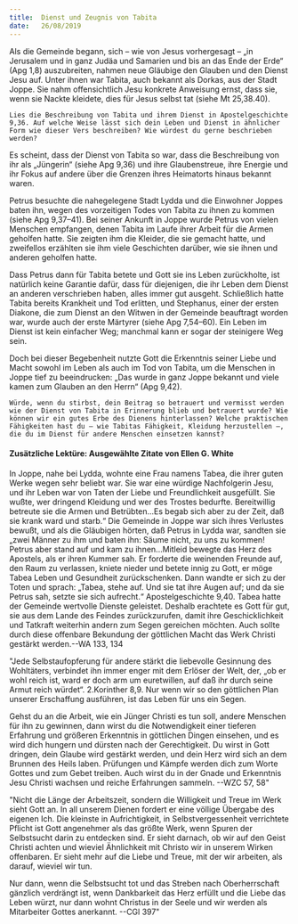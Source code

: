 ```yaml
---
title:  Dienst und Zeugnis von Tabita
date:   26/08/2019
---
```


Als die Gemeinde begann, sich – wie von Jesus vorhergesagt – „in Jerusalem und in ganz Judäa und Samarien und bis an das Ende der Erde“ (Apg 1,8) auszubreiten, nahmen neue Gläubige den Glauben und den Dienst Jesu auf. Unter ihnen war Tabita, auch bekannt als Dorkas, aus der Stadt Joppe. Sie nahm offensichtlich Jesu konkrete Anweisung ernst, dass sie, wenn sie Nackte kleidete, dies für Jesus selbst tat (siehe Mt 25,38.40).

`Lies die Beschreibung von Tabita und ihrem Dienst in Apostelgeschichte 9,36. Auf welche Weise lässt sich dein Leben und Dienst in ähnlicher Form wie dieser Vers beschreiben? Wie würdest du gerne beschrieben werden?`

Es scheint, dass der Dienst von Tabita so war, dass die Beschreibung von ihr als „Jüngerin“ (siehe Apg 9,36) und ihre Glaubenstreue, ihre Energie und ihr Fokus auf andere über die Grenzen ihres Heimatorts hinaus bekannt waren.

Petrus besuchte die nahegelegene Stadt Lydda und die Einwohner Joppes baten ihn, wegen des vorzeitigen Todes von Tabita zu ihnen zu kommen (siehe Apg 9,37–41). Bei seiner Ankunft in Joppe wurde Petrus von vielen Menschen empfangen, denen Tabita im Laufe ihrer Arbeit für die Armen geholfen hatte. Sie zeigten ihm die Kleider, die sie gemacht hatte, und zweifellos erzählten sie ihm viele Geschichten darüber, wie sie ihnen und anderen geholfen hatte.

Dass Petrus dann für Tabita betete und Gott sie ins Leben zurückholte, ist natürlich keine Garantie dafür, dass für diejenigen, die ihr Leben dem Dienst an anderen verschrieben haben, alles immer gut ausgeht. Schließlich hatte Tabita bereits Krankheit und Tod erlitten, und Stephanus, einer der ersten Diakone, die zum Dienst an den Witwen in der Gemeinde beauftragt worden war, wurde auch der erste Märtyrer (siehe Apg 7,54–60). Ein Leben im Dienst ist kein einfacher Weg; manchmal kann er sogar der steinigere Weg sein.

Doch bei dieser Begebenheit nutzte Gott die Erkenntnis seiner Liebe und Macht sowohl im Leben als auch im Tod von Tabita, um die Menschen in Joppe tief zu beeindrucken: „Das wurde in ganz Joppe bekannt und viele kamen zum Glauben an den Herrn“ (Apg 9,42).

`Würde, wenn du stirbst, dein Beitrag so betrauert und vermisst werden wie der Dienst von Tabita in Erinnerung blieb und betrauert wurde? Wie können wir ein gutes Erbe des Dienens hinterlassen? Welche praktischen Fähigkeiten hast du – wie Tabitas Fähigkeit, Kleidung herzustellen –, die du im Dienst für andere Menschen einsetzen kannst?`

#### Zusätzliche Lektüre: Ausgewählte Zitate von Ellen G. White

In Joppe, nahe bei Lydda, wohnte eine Frau namens Tabea, die ihrer guten Werke wegen sehr beliebt war. Sie war eine würdige Nachfolgerin Jesu, und ihr Leben war von Taten der Liebe und Freundlichkeit ausgefüllt. Sie wußte, wer dringend Kleidung und wer des Trostes bedurfte. Bereitwillig betreute sie die Armen und Betrübten...Es begab sich aber zu der Zeit, daß sie krank ward und starb.“ Die Gemeinde in Joppe war sich ihres Verlustes bewußt, und als die Gläubigen hörten, daß Petrus in Lydda war, sandten sie „zwei Männer zu ihm und baten ihn: Säume nicht, zu uns zu kommen! Petrus aber stand auf und kam zu ihnen...Mitleid bewegte das Herz des Apostels, als er ihren Kummer sah. Er forderte die weinenden Freunde auf, den Raum zu verlassen, kniete nieder und betete innig zu Gott, er möge Tabea Leben und Gesundheit zurückschenken. Dann wandte er sich zu der Toten und sprach: „Tabea, stehe auf. Und sie tat ihre Augen auf; und da sie Petrus sah, setzte sie sich aufrecht.“ Apostelgeschichte 9,40. Tabea hatte der Gemeinde wertvolle Dienste geleistet. Deshalb erachtete es Gott für gut, sie aus dem Lande des Feindes zurückzurufen, damit ihre Geschicklichkeit und Tatkraft weiterhin andern zum Segen gereichen möchten. Auch sollte durch diese offenbare Bekundung der göttlichen Macht das Werk Christi gestärkt werden.--WA 133, 134

"Jede Selbstaufopferung für andere stärkt die liebevolle Gesinnung des Wohltäters, verbindet ihn immer enger mit dem Erlöser der Welt, der, „ob er wohl reich ist, ward er doch arm um euretwillen, auf daß ihr durch seine Armut reich würdet“. 2.Korinther 8,9. Nur wenn wir so den göttlichen Plan unserer Erschaffung ausführen, ist das Leben für uns ein Segen.

Gehst du an die Arbeit, wie ein Jünger Christi es tun soll, andere Menschen für ihn zu gewinnen, dann wirst du die Notwendigkeit einer tieferen Erfahrung und größeren Erkenntnis in göttlichen Dingen einsehen, und es wird dich hungern und dürsten nach der Gerechtigkeit. Du wirst in Gott dringen, dein Glaube wird gestärkt werden, und dein Herz wird sich an dem Brunnen des Heils laben. Prüfungen und Kämpfe werden dich zum Worte Gottes und zum Gebet treiben. Auch wirst du in der Gnade und Erkenntnis Jesu Christi wachsen und reiche Erfahrungen sammeln. --WZC 57, 58"

"Nicht die Länge der Arbeitszeit, sondern die Willigkeit und Treue im Werk sieht Gott an. In all unserem Dienen fordert er eine völlige Übergabe des eigenen Ich. Die kleinste in Aufrichtigkeit, in Selbstvergessenheit verrichtete Pflicht ist Gott angenehmer als das größte Werk, wenn Spuren der Selbstsucht darin zu entdecken sind. Er sieht darnach, ob wir auf den Geist Christi achten und wieviel Ähnlichkeit mit Christo wir in unserem Wirken offenbaren. Er sieht mehr auf die Liebe und Treue, mit der wir arbeiten, als darauf, wieviel wir tun. 

Nur dann, wenn die Selbstsucht tot und das Streben nach Oberherrschaft gänzlich verdrängt ist, wenn Dankbarkeit das Herz erfüllt und die Liebe das Leben würzt, nur dann wohnt Christus in der Seele und wir werden als Mitarbeiter Gottes anerkannt. --CGl 397"